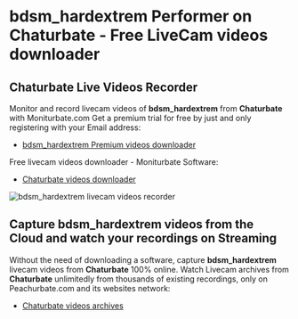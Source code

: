 # bdsm_hardextrem Performer on Chaturbate - Free LiveCam videos downloader

## Chaturbate Live Videos Recorder

Monitor and record livecam videos of **bdsm_hardextrem** from **Chaturbate** with Moniturbate.com
Get a premium trial for free by just and only registering with your Email address:
* [bdsm_hardextrem Premium videos downloader](https://moniturbate.com/request-demo-licence-key.html)

Free livecam videos downloader - Moniturbate Software:
* [Chaturbate videos downloader](https://moniturbate.com/moniturbate-download-software.html)

![bdsm_hardextrem livecam videos recorder](https://peachurnet.com/templates/moniturbate-software.png)


## Capture bdsm_hardextrem videos from the Cloud and watch your recordings on Streaming

Without the need of downloading a software, capture **bdsm_hardextrem** livecam videos from **Chaturbate** 100% online.
Watch Livecam archives from **Chaturbate** unlimitedly from thousands of existing recordings, only on Peachurbate.com and its websites network:
* [Chaturbate videos archives](https://peachurnet.com/)
